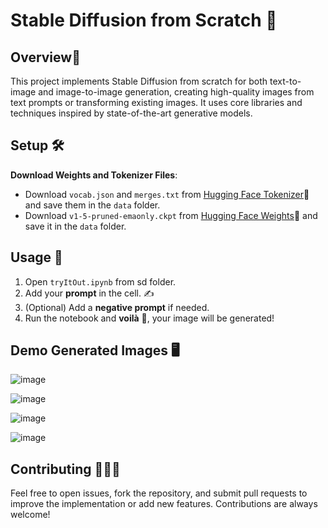 # Stable Diffusion from Scratch 🎨

## Overview🌟

This project implements Stable Diffusion from scratch for both text-to-image and image-to-image generation, creating high-quality images from text prompts or transforming existing images. It uses core libraries and techniques inspired by state-of-the-art generative models.

## Setup 🛠️

**Download Weights and Tokenizer Files**:
   - Download `vocab.json` and `merges.txt` from [Hugging Face Tokenizer](https://huggingface.co/stable-diffusion-v1-5/stable-diffusion-v1-5/tree/main/tokenizer)🤗 and save them in the `data` folder.
   - Download `v1-5-pruned-emaonly.ckpt` from [Hugging Face Weights](https://huggingface.co/stable-diffusion-v1-5/stable-diffusion-v1-5/tree/main)🤗 and save it in the `data` folder.


## Usage 🚀

1. Open `tryItOut.ipynb` from sd folder.
2. Add your **prompt** in the cell. ✍️
3. (Optional) Add a **negative prompt** if needed.
4. Run the notebook and **voilà** 🎨, your image will be generated!

## Demo Generated Images 🖥️
![image](https://github.com/user-attachments/assets/f7cca33b-f4ed-47a4-8bab-b7bedd8e024f)

![image](https://github.com/user-attachments/assets/95c4d4db-bc0d-42cf-ba94-299e5998a8dd)

![image](https://github.com/user-attachments/assets/822fbf75-c785-4e59-b9e1-a2a475f4b6ee)

![image](https://github.com/user-attachments/assets/efabd3fb-2dda-40b5-8e7d-0d49d416a78e)



## Contributing 🧑🏼‍💻
Feel free to open issues, fork the repository, and submit pull requests to improve the implementation or add new features. Contributions are always welcome!

